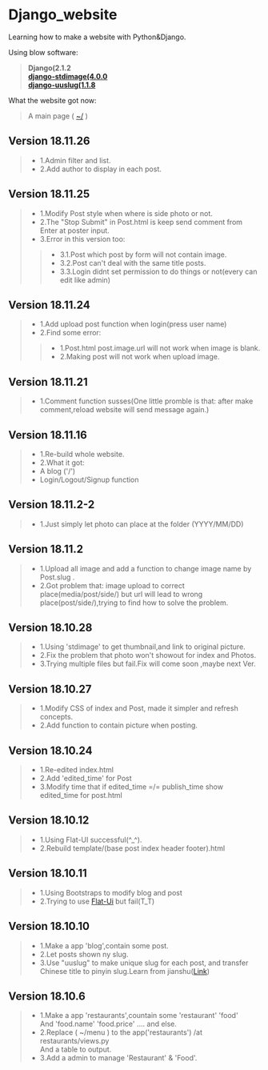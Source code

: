 # Django_website
Learning how to make a website with Python&amp;Django.

Using blow software:    
>**Django(2.1.2    
>[django-stdimage(4.0.0](https://github.com/codingjoe/django-stdimage)    
>[django-uuslug(1.1.8](https://github.com/un33k/django-uuslug)**

What the website got now:    
>A main page ( [~/](http://sating.pythonanywhere.com/) )    

## Version 18.11.26
>*   1.Admin filter and list.
>*   2.Add author to display in each post.
## Version 18.11.25
>*   1.Modify Post style when where is side photo or not.
>*   2.The "Stop Submit" in Post.html is keep send comment from Enter at poster input.
>*   3.Error in this version too:
>>*   3.1.Post which post by form will not contain image.
>>*   3.2.Post can't deal with the same title posts.
>>*   3.3.Login didnt set permission to do things or not(every can edit like admin)
## Version 18.11.24
>*   1.Add upload post function when login(press user name)
>*   2.Find some error:
>>*   1.Post.html post.image.url will not work when image is blank.
>>*   2.Making post will not work when upload image.
## Version 18.11.21
>*   1.Comment function susses(One little promble is that: after make comment,reload website will send message again.)
## Version 18.11.16
>*   1.Re-build whole website.
>*   2.What it got:
>*   A blog ('/')
>*   Login/Logout/Signup function
## Version 18.11.2-2
>*   1.Just simply let photo can place at the folder (YYYY/MM/DD)
## Version 18.11.2
>*   1.Upload all image and add a function to change image name by Post.slug .
>*   2.Got problem that: image upload to correct place(media/post/side/) but url will lead to wrong place(post/side/),trying to find how to solve the problem.
## Version 18.10.28
>*   1.Using 'stdimage' to get thumbnail,and link to original picture.
>*   2.Fix the problem that photo won't showout for index and Photos.
>*   3.Trying multiple files but fail.Fix will come soon ,maybe next Ver.
## Version 18.10.27
>*   1.Modify CSS of index and Post, made it simpler and refresh concepts.
>*   2.Add function to contain picture when posting.
## Version 18.10.24
>*   1.Re-edited index.html
>*   2.Add 'edited_time' for Post
>*   3.Modify time that if edited_time =/= publish_time show edited_time
>for post.html

## Version 18.10.12
>*   1.Using Flat-UI successful(^_^).
>*   2.Rebuild template/(base post index header footer).html
## Version 18.10.11
>*   1.Using Bootstraps to modify blog and post
>*   2.Trying to use [Flat-Ui](http://www.bootcss.com/p/flat-ui/) but fail(T_T)
## Version 18.10.10
>*   1.Make a app 'blog',contain some post.
>*   2.Let posts shown ny slug.
>*   3.Use "uuslug" to make unique slug for each post,
>and transfer Chinese title to pinyin slug.Learn from jianshu([Link](https://www.jianshu.com/p/2131400102a9))
## Version 18.10.6
>*   1.Make a app 'restaurants',countain some 'restaurant' 'food'    
>And 'food.name' 'food.price' .... and else.    
>*   2.Replace ( ~/menu ) to the app('restaurants') /at restaurants/views.py    
>And a table to output.    
>*   3.Add a admin to manage 'Restaurant' & 'Food'.    
